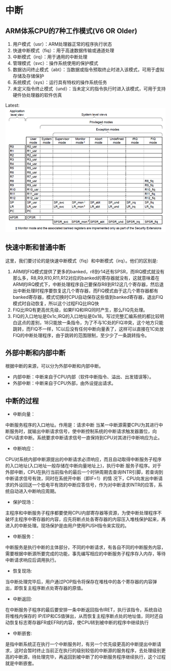 # 中断

## ARM体系CPU的7种工作模式(V6 OR Older)
1. 用户模式（usr）：ARM处理器正常的程序执行状态
2. 快速中断模式（fiq）：用于高速数据传输或通道处理
3. 中断模式（irq）：用于通用的中断处理
4. 管理模式（svc）：操作系统使用的保护模式
5. 数据访问终止模式（abt）：当数据或指令预取终止时进入该模式，可用于虚拟存储及存储保护
6. 系统模式（sys）：运行具有特权的操作系统任务
7. 未定义指令终止模式（und）：当未定义的指令执行时进入该模式，可用于支持硬件协处理器的软件仿真

Latest:
<img src="https://github.com/lowkeyway/Embedded/blob/master/Hardware/Processor%20architecture/ARM/Picture/ARM%20%E6%A8%A1%E5%BC%8F.png">

## 快速中断和普通中断
这里，我们要讨论的是快速中断模式（fiq）和中断模式（irq）。他们的区别是:
1. ARM的FIQ模式提供了更多的banked，r8到r14还有SPSR，而IRQ模式就没有那么多，R8,R9,R10,R11,R12对应的banked的寄存器就没有，这就意味着在ARM的IRQ模式下，中断处理程序自己要保存R8到R12这几个寄存器，然后退出中断处理时程序要恢复这几个寄存器，而FIQ模式由于这几个寄存器都有banked寄存器，模式切换时CPU自动保存这些值到banked寄存器，退出FIQ模式时自动恢复，所以这个过程FIQ比IRQ快
2. FIQ比IRQ有更高优先级，如果FIQ和IRQ同时产生，那么FIQ先处理。
3. FIQ的入口地址是0x1c,IRQ的入口地址是0x18。写过完整汇编系统的都比较明白这点的差别，18只能放一条指令，为了不与1C处的FIQ冲突，这个地方只能跳转，而FIQ不一样，1C以后没有任何中断向量表了，这样可以直接在1C处放FIQ的中断处理程序，由于跳转的范围限制，至少少了一条跳转指令。


## 外部中断和内部中断
根据中断的来源，可以分为外部中断和内部中断。
+ 内部中断：中断来自于CPU内部（软件中断指令、溢出、出发错误等）。
+ 外部中断：中断来自于CPU外部，由外设提出请求。

## 中断的过程
+ 中断向量：

中断服务程序的入口地址。作用是：请求中断
当某一中断源需要CPU为其进行中断服务时，就输出中断请求信号，使中断控制系统的中断请求触发器置位，向CPU请求中断。系统要求中断请求信号一直保持到CPU对其进行中断响应为止。
+ 中断响应：

CPU对系统内部中断源提出的中断请求必须响应，而且自动取得中断服务子程序的入口地址(入口地址一般存储在中断向量地址上)，执行中断 服务子程序。对于外部中断，CPU在执行当前指令的最后一个时钟周期去查询INTR引脚，若查询到中断请求信号有效，同时在系统开中断（即IF=1）的情 况下，CPU向发出中断请求的外设回送一个低电平有效的中断应答信号，作为对中断请求INTR的应答，系统自动进入中断响应周期。
+ 保护现场：

主程序和中断服务子程序都要使用CPU内部寄存器等资源，为使中断处理程序不破坏主程序中寄存器的内容，应先将断点处各寄存器的内容压入堆栈保护起来，再进入的中断处理。现场保护是由用户使用PUSH指令来实现的。
+ 中断服务：

中断服务是执行中断的主体部分，不同的中断请求，有各自不同的中断服务内容，需要根据中断源所要完成的功能，事先编写相应的中断服务子程序存入内存，等待中断请求响应后调用执行。
+ 恢复现场:

当中断处理完毕后，用户通过POP指令将保存在堆栈中的各个寄存器的内容弹出，即恢复主程序断点处寄存器的原值。
+ 中断返回:

在中断服务子程序的最后要安排一条中断返回指令IRET，执行该指令，系统自动将堆栈内保存的 IP/EIP和CS值弹出，从而恢复主程序断点处的地址值，同时还自动恢复标志寄存器FR或EFR的内容，使CPU转到被中断的程序中继续执行
+ 中断嵌套:

是指中断系统正在执行一个中断服务时，有另一个优先级更高的中断提出中断请求，这时会暂时终止当前正在执行的级别较低的中断源的服务程序，去处理级别更高的中断源，待处理完毕，再返回到被中断了的中断服务程序继续执行，这个过程就是中断嵌套。
